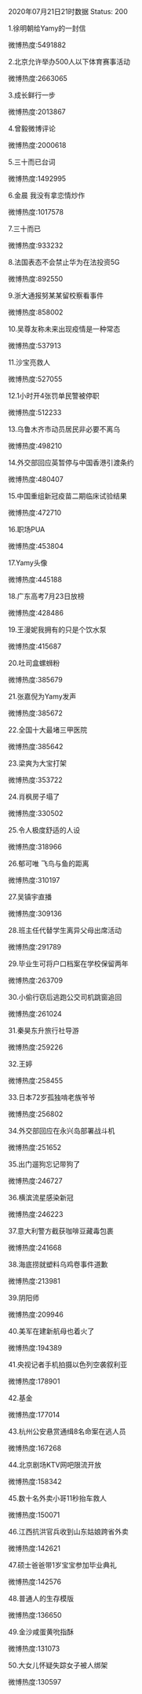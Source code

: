 2020年07月21日21时数据
Status: 200

1.徐明朝给Yamy的一封信

微博热度:5491882

2.北京允许举办500人以下体育赛事活动

微博热度:2663065

3.成长鲜行一步

微博热度:2013867

4.曾毅微博评论

微博热度:2000618

5.三十而已台词

微博热度:1492995

6.金晨 我没有拿恋情炒作

微博热度:1017578

7.三十而已

微博热度:933232

8.法国表态不会禁止华为在法投资5G

微博热度:892550

9.浙大通报努某某留校察看事件

微博热度:858002

10.吴尊友称未来出现疫情是一种常态

微博热度:537913

11.沙宝亮救人

微博热度:527055

12.1小时开4张罚单民警被停职

微博热度:512233

13.乌鲁木齐市动员居民非必要不离乌

微博热度:498210

14.外交部回应英暂停与中国香港引渡条约

微博热度:480407

15.中国重组新冠疫苗二期临床试验结果

微博热度:472710

16.职场PUA

微博热度:453804

17.Yamy头像

微博热度:445188

18.广东高考7月23日放榜

微博热度:428486

19.王漫妮我拥有的只是个饮水泵

微博热度:415687

20.吐司盒螺蛳粉

微博热度:385679

21.张嘉倪为Yamy发声

微博热度:385672

22.全国十大最堵三甲医院

微博热度:385642

23.梁爽为大宝打架

微博热度:353722

24.肖枫房子塌了

微博热度:330502

25.令人极度舒适的人设

微博热度:318966

26.郁可唯 飞鸟与鱼的距离

微博热度:310197

27.吴镇宇直播

微博热度:309136

28.班主任代替学生离异父母出席活动

微博热度:291789

29.毕业生可将户口档案在学校保留两年

微博热度:263709

30.小偷行窃后逃跑公交司机跳窗追回

微博热度:261024

31.秦昊东升旅行社导游

微博热度:259226

32.王婷

微博热度:258455

33.日本72岁孤独啃老族爷爷

微博热度:256802

34.外交部回应在永兴岛部署战斗机

微博热度:251652

35.出门遛狗忘记带狗了

微博热度:246727

36.横滨流星感染新冠

微博热度:246223

37.意大利警方截获咖啡豆藏毒包裹

微博热度:241668

38.海底捞就塑料乌鸡卷事件道歉

微博热度:213981

39.阴阳师

微博热度:209946

40.美军在建新航母也着火了

微博热度:194389

41.央视记者手机拍摄以色列空袭叙利亚

微博热度:178901

42.基金

微博热度:177014

43.杭州公安悬赏通缉8名命案在逃人员

微博热度:167268

44.北京剧场KTV网吧限流开放

微博热度:158342

45.数十名外卖小哥11秒抬车救人

微博热度:150071

46.江西抗洪官兵收到山东姑娘跨省外卖

微博热度:142621

47.硕士爸爸带1岁宝宝参加毕业典礼

微博热度:142576

48.普通人的生存模版

微博热度:136650

49.金沙咸蛋黄吮指酥

微博热度:131073

50.大女儿怀疑失踪女子被人绑架

微博热度:130597


